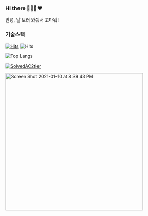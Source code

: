### Hi there 👩🏻‍💻❤️

안녕, 날 보러 와줘서 고마워!


### 기술스택


[![Hits](https://hits.seeyoufarm.com/api/count/incr/badge.svg?url=https%3A%2F%2Fgithub.com%2FHyevvy&count_bg=%23FA7343&title_bg=%23555555&icon=&icon_color=%23E7E7E7&title=hits&edge_flat=false)](https://hits.seeyoufarm.com)
![Hits](https://img.shields.io/github/followers/Hyevvy?label=Follow)

![Top Langs](https://github-readme-stats.vercel.app/api/top-langs/?username=Hyevvy&layout=compact)

[![SolvedAC2tier](http://mazassumnida.wtf/api/v2/generate_badge?boj=hyeg0)](https://solved.ac/hyeg0) 

<img width="428" alt="Screen Shot 2021-01-10 at 8 39 43 PM" src="https://user-images.githubusercontent.com/72402747/104121895-16034180-5385-11eb-8ce8-5dbdb0250d81.png">

